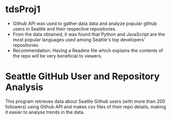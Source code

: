 # tdsProj1
- Github API was used to gather data data and analyze popular github users in Seattle and their respective repositories.
- From the data obtained, it was found that Python and JavaScript are the most popular languages used among Seattle's top developers' repositories.
- Recommendation: Having a Readme file which explains the contents of the repo will be very beneficial to viewers.

# Seattle GitHub User and Repository Analysis
This program retrieves data about Seattle Github users (with more than 200 followers) using Github API and makes csv files of their repo details, making it easier to analyse trends in the data.
